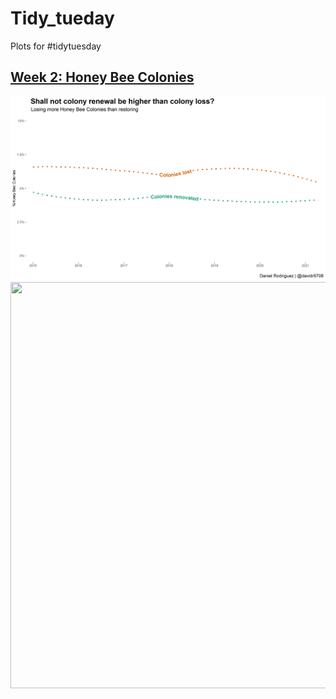 # Tidy_tueday
Plots for #tidytuesday

## [Week 2: Honey Bee Colonies](https://twitter.com/davidr9708/status/1481513685839495173)
![](Week_2/summer_winter_colony_losses.png)
<image src = "Week_2/summer_winter_colony_losses.png" width = 1000 height = 650>

